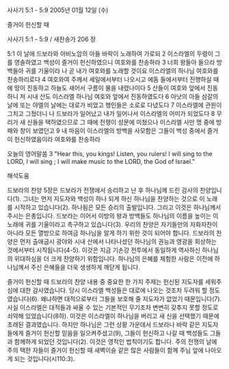사사기 5:1 - 5:9 
2005년 01월 12일 (수)

즐거이 헌신할 때



사사기 5:1 - 5:9 / 새찬송가 206 장


5:1 이 날에 드보라와 아비노암의 아들 바락이 노래하여 가로되 2 이스라엘의 두령이 그를 영솔하였고 백성이 즐거이 헌신하였으니 여호와를 찬송하라 3 너희 왕들아 들으라 방백들아 귀를 기울이라 나 곧 내가 여호와를 노래할 것이요 이스라엘의 하나님 여호와를 찬송하리로다 4 여호와여 주께서 세일에서부터 나오시고 에돔 들에서부터 진행하실 때에 땅이 진동하고 하늘도 새어서 구름이 물을 내렸나이다 5 산들이 여호와 앞에서 진동하니 저 시내 산도 이스라엘 하나님 여호와 앞에서 진동하였도다 6 아낫의 아들 삼갈의 날에 또는 야엘의 날에는 대로가 비었고 행인들은 소로로 다녔도다 7 이스라엘에 관원이 그치고 그쳤더니 나 드보라가 일어났고 내가 일어나서 이스라엘의 어미가 되었도다 8 무리가 새 신들을 택하였으므로 그 때에 전쟁이 성문에 미쳤으나 이스라엘 사만 명 중에 방패와 창이 보였던고 9 내 마음이 이스라엘의 방백을 사모함은 그들이 백성 중에서 즐거이 헌신하였음이라 여호와를 찬송하라

오늘의 영어말씀
3 "Hear this, you kings! Listen, you rulers! I will sing to the LORD, I will sing ; I will make music to the LORD, the God of Israel."

해석도움





드보라의 찬양
5장은 드보라가 전쟁에서 승리하고 난 후 하나님께 드린 감사의 찬양입니다(1). 그녀는 먼저 지도자와 백성이 하나 되게 하신 하나님을 찬양하는 것으로 이 노래를 시작하고 있습니다(2). 하나됨은 모든 승리의 출발입니다. 그리고 이것은 하나님께서 주시는 은총입니다. 드보라는 이어서 이방의 왕과 방백들도 하나님의 이름을 높이는 이 노래에 귀를 기울이라고 촉구하고 있습니다(3). 우리의 찬양은 자기들만의 자화자찬이 아니라 모든 열방으로 하여금 하나님을 알게 하기 위한 것이 되어야 합니다. 드보라의 찬양은 먼저 출애굽시 광야와 시내 산에서 나타나셨던 하나님의 권능과 영광을 회상하는 것에서부터 시작됩니다(4-5). 이것은 지금 기손강 전투에서 동일하게 역사하신 하나님의 위대하심을 더 크게 찬양하기 위함입니다. 하나님의 은혜를 체험한 사람은 이전에 하나님께서 주신 은혜들을 더욱 생생하게 깨닫게 됩니다.    

즐거이 헌신할 때
드보라의 찬양 내용 중 중요한 한 가지 주제는 헌신된 지도자를 세워주심에 대한 감사였습니다. 당시 이스라엘 백성들은 대로에 나오는 것조차 두려워 할 정도였습니다(6). 왜냐하면 대적으로부터 그들을 보호해 줄 지도자가 없었기 때문입니다(7). 사실 이스라엘은 대적들과 싸울 수 있는 기본적인 무기조차 변변히 갖추지 못할 정도로 쇠약해 있었습니다(8하). 이것은 이스라엘이 하나님을 버리고 새 신을 선택했기 때문에 초래된 결과였습니다. 하지만 하나님은 그런 상황 가운데서 드보라나 바락 같은 지도자들에게 즐거이 헌신할 믿음을 일으켜주셨고(9), 그들이 헌신하고 나갈 때 백성들도 그들과 함께하게 되었던 것입니다(2). 이것은 영적인 법칙이기도 합니다. 주의 전쟁의 날에 주의 택한 자들이 즐거이 헌신할 때 새벽이슬 같은 많은 사람들이 함께 주님 앞에 나아오게 되는 것입니다(시110:3).